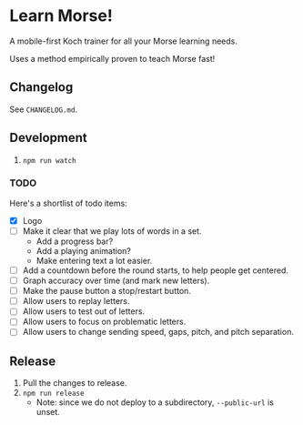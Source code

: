 # Learn Morse!

A mobile-first Koch trainer for all your Morse learning needs.

Uses a method empirically proven to teach Morse fast!

## Changelog

See `CHANGELOG.md`.

## Development

1. `npm run watch`

### TODO

Here's a shortlist of todo items:

* [x] Logo
* [ ] Make it clear that we play lots of words in a set.
    * Add a progress bar?
    * Add a playing animation?
    * Make entering text a lot easier.
* [ ] Add a countdown before the round starts, to help people get centered.
* [ ] Graph accuracy over time (and mark new letters).
* [ ] Make the pause button a stop/restart button.
* [ ] Allow users to replay letters.
* [ ] Allow users to test out of letters.
* [ ] Allow users to focus on problematic letters.
* [ ] Allow users to change sending speed, gaps, pitch, and pitch separation.

## Release

1. Pull the changes to release.
2. `npm run release`
    - Note: since we do not deploy to a subdirectory, `--public-url` is unset.